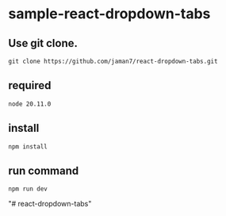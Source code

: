 # sample-react-dropdown-tabs

## Use git clone.

```
git clone https://github.com/jaman7/react-dropdown-tabs.git
```

## required

```
node 20.11.0
```

## install

```
npm install
```

## run command

```
npm run dev
```

"# react-dropdown-tabs"
